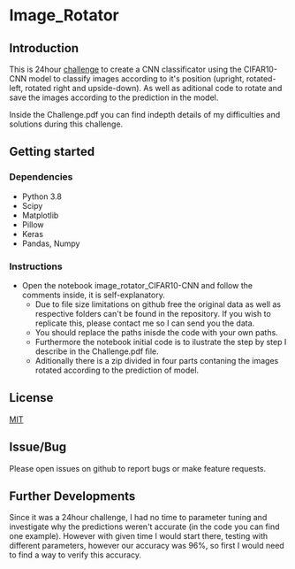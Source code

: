 # Image_Rotator

## Introduction
This is 24hour [challenge](https://gist.github.com/csaftoiu/9fccaf47fd8f96cd378afd8fdd0d63c1) to create a CNN classificator using the CIFAR10-CNN model to classify images according to it's position (upright, rotated-left, rotated right and upside-down). As well as aditional code to rotate and save the images according to the prediction in the model.

Inside the Challenge.pdf you can find indepth details of my difficulties and solutions during this challenge.

## Getting started

### Dependencies

* Python 3.8
* Scipy
* Matplotlib
* Pillow
* Keras
* Pandas, Numpy



### Instructions

* Open the notebook image_rotator_CIFAR10-CNN and follow the comments inside, it is self-explanatory.
  * Due to file size limitations on github free the original data as well as respective folders can't be found in the repository. If you wish to replicate this, please contact me so I can send you the data.
  * You should replace the paths inisde the code with your own paths.
  * Furthermore the notebook initial code is to ilustrate the step by step I describe in the Challenge.pdf file.
  * Aditionally there is a zip divided in four parts contaning the images rotated according to the prediction of model.

## License
[MIT](https://opensource.org/licenses/MIT)

## Issue/Bug

Please open issues on github to report bugs or make feature requests.

## Further Developments

Since it was a 24hour challenge, I had no time to parameter tuning and investigate why the predictions weren't accurate (in the code you can find one example). However with given time I would start there, testing with different parameters, however our accuracy was 96%, so first I would need to find a way to verify this accuracy.
